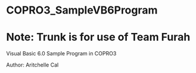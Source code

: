 COPRO3_SampleVB6Program
=======================

Note: Trunk is for use of Team Furah
========

Visual Basic 6.0 Sample Program in COPRO3

Author: Aritchelle Cal
